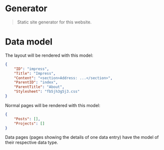 # Generator

> Static site generator for this website.

# Data model

The layout will be rendered with this model:

```json
{
    "ID": "impress",
    "Title": "Impress",
    "Content": "<section>Address: ...</section>",
    "ParentID": "index",
    "ParentTitle": "About",
    "Stylesheet": "fb5jh3g5j3.css"
}
```

Normal pages will be rendered with this model:

```json
{
    "Posts": [],
    "Projects": []
}
```

Data pages (pages showing the details of one data entry) have the model of their respective data type.
